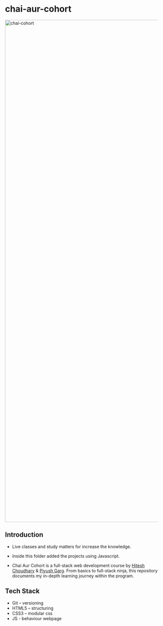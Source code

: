 # chai-aur-cohort
<img width="1648" alt="chai-cohort" src="https://github.com/user-attachments/assets/cce42ea6-1e74-4856-b664-dba3b7b06019" />

## Introduction

 - Live classes and study matters for increase the knowledge.

 - Inside this folder added the projects using Javascript.

 - Chai Aur Cohort is a full-stack web development course by [Hitesh Choudhary](https://www.youtube.com/@chaiaurcode) & [Piyush Garg](https://www.youtube.com/@piyushgargdev). From basics to full-stack ninja, this repository documents my in-depth learning journey within the program.

## Tech Stack

  - Git – versioning
  - HTML5 – structuring
  - CSS3 – modular css
  - JS - behaviour webpage







